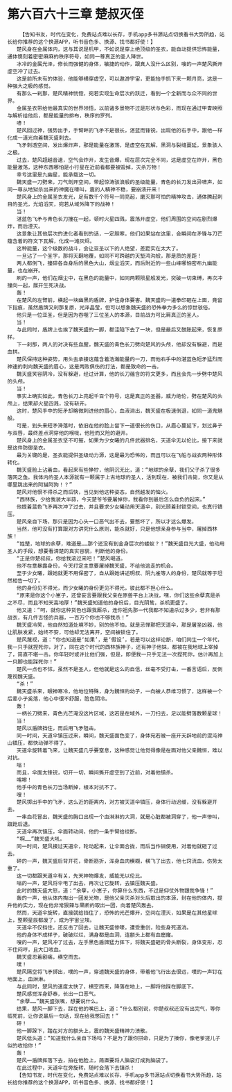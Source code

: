 # 第六百六十三章 楚叔灭侄
        【告知书友，时代在变化，免费站点难以长存，手机app多书源站点切换看书大势所趋，站长给你推荐的这个换源APP，听书音色多、换源、找书都好使！】
       楚风身在金属体内，这与其说是机甲，不如说是穿上绝顶级的圣衣，能自动提供恐怖能量，通体镌刻着密密麻麻的秩序符号，如同一尊真正的圣人降世。
       冰冷的金属光泽，修长而强健的身体，敏捷的动作，跟真人没什么区别，嗖的一声楚风撕开虚空冲了过去。
       这是前所未有的体验，他能够横穿虚空，可以遨游宇宙，更能抬手抓下来一颗月亮，这是一种强大之极的感觉。
       有那么一刹那，楚风精神恍惚，宛若实现生命层次的跃迁，看到一个全新而与众不同的世界。
       金属圣衣带给他最真实的世界领悟，以前诸多景物不过是形状与色彩，而现在通过甲胄映照与解析给他后，都是能量的排布，秩序的罗列。
       哧！
       楚风回过神，强势出手，手臂畔的飞矛不是很长，湛蓝而锋锐，出现他的右手中，跟他一样化成一道光向着魏天盛刺去。
       飞矛刺透空间，发出爆炸声，那是能量在激荡，是虚空在瓦解，黑洞与裂缝蔓延，景象骇人之极。
       过去，楚风超越音速，空气会炸开，发生音爆，现在层次完全不同，这是虚空在炸开，黑色能量激荡，这种东西哪怕是小行星在近前看都要被毁掉，灭杀万物！
       幸亏这里是九幽星，能承载这一切。
       魏天盛一刀劈来，刀气剖开空间，带起惊涛骇浪般的圣级能量，青色的长刀发出异啸声，如同一尊从地狱杀出来的神魔在嚎叫，震的人精神不稳，要崩溃开来！
       楚风身上的金属圣衣发光，足有数千个符号一同亮起，磨灭那可怕的精神攻击，通体腾起刺目的圣光，光焰滔天，宛若从域外降下的战神！
       当！
       湛蓝色飞矛与青色长刀撞在一起，顿时火星四溅，震荡开虚空，他们周围的空间在剧烈爆炸，而后湮灭。
       这景象让其他层次的进化者看到的话，一定胆寒，他们如果站在这里，会瞬间在矛锋与刀芒蕴含着的符文下瓦解，化成一滩灰烬。
       这种能量，这个级数的战斗，会让亚圣以下的人绝望，差距实在太大了。
       一旦沾了一个圣字，那将天翻地覆，如同不可跨越的天堑鸿沟般，那是质的差距！
       两人都倒飞，撞碎各自身后的黑色大山，烟尘滔天，而后附近的一些山峰哪怕密布九幽能量，也在崩开。
       刷的一声，他们在烟尘中，在黑色的能量中，如同两颗陨星般发光，突破一切束缚，再次冲撞向一起，展开生死决战。
       轰！
       在楚风的左臂前，横起一块幽黑的盾牌，护住身体要害。魏天盛的一道拳印砸在上面，竟留下指痕，虽然盾牌又刹那复原，光泽晶莹，但可以想象魏天盛的恐怖拳力多么的惊世骇俗。
       他只是一位亚圣，但是因为吞噬了三位圣人的本源，目前战力可比肩真正的圣人。
       当！
       与此同时，盾牌上也挨了魏天盛的一脚，都洼陷下去了一块，但是最后又鼓胀起来，恢复原样。
       下一刹那，两人的对决有些血腥，魏天盛的青色长刀劈向楚风的头颅，他却没有躲避，而是血拼。
       楚风保持这种姿势，用头去承接这蕴含着浩瀚能量的一刀，而他右手中的湛蓝色短矛猛烈而神速的刺向魏天盛的眉心，这是两败俱伤的打法，都是致命的一击。
       魏天盛笑容阴冷，没有躲避，经过计算，他的长刀蕴含的符文更多，而且会先一步劈中楚风的头颅。
       当！
       事实上确实如此，青色长刀上亮起千百个符号，这是真正的圣器，威力绝伦，劈在楚风的头颅上，结果却火星四溅，没有斩开。
       这时，楚风手中的短矛却略微刺进他的眉心，血液淌出，魏天盛在极速倒退，如同一道鬼魅般。
       可是，到头来短矛滑落时，依旧在他的脸上留下一道很长的伤口，从眉心蔓延下，划过鼻子与双唇，最终差点洞穿他的喉咙，他险而又险的避开。
       楚风身上的金属圣衣坚不可摧，如果为少女曦的几件武器排名，天道伞无以伦比，接下来就是这件防御圣衣。
       最为关键的是，圣衣能提供圣级动力源，这是最为恐怖的，而且可以在飞船与战衣两种形体转化。
       魏天盛脸上沾着血，看起来有些狰狞，他阴沉无比，道：“地球的余孽，我们父子杀了很多落网之鱼。我体内的圣人本源就有一颗属于上古地球的圣人，活到现在，被我们击毙，你又是从哪里跳出来的阿猫阿狗！？”
       楚风对他恨不得杀之而后快，当见到他这种姿态，自然越发的恼火。
       “西林族，少给我装大半蒜，今天楚爷爷要屠掉你，我看你到最后怎么自负的起来。”
       他提着蓝色飞矛再次冲了过去，并且要求少女曦动用天道伞，别光顾着封锁空间，也真行镇压。
       楚风亲自下场，那只是因为心头一口恶气出不去，要憋坏了，所以才这么爆发。
       当然，他可没有打算跟对方讲究什么原则，能杀就好，只是他想亲身参与当中，屠掉西林族！
       “姓楚，地球的余孽，难道是……那个还没有到金身层次的蝼蚁？！”魏天盛目光大盛，他动用圣人的手段，想要看清楚的真实容貌，判断他的身份。
       “正是你楚叔叔，你给我滚过来吧！”楚风喝道。
       他不在意暴露身份，今天打定主意要屠掉魏天盛，不给他逃走的机会。
       至于少女曦，跟她就更不用保密了，自从跟她讲述明叔、阴九雀等人的身份，楚风就等于坦然相告一切了。
       他的身份见不得光，而少女曦的身份更见不得光，彼此都不担心什么。
       “原来是你这个小崽子，还曾妄言要跟我父亲在原兽平台上决战，嘿，你们这些余孽真是杀之不尽，而且不知天高地厚！”魏天盛知道他的身份后，目光阴鸷，杀机更盛了。
       他又道：“呵，就你这种货色也跟我厮杀，连你祖先那一代我都不知道杀过多少，若非有那战衣，有几件古怪的兵器，一百万个你也不够我杀！”
       魏天盛冷笑，他自然知道处境不妙，别的他不怕，就是忌惮那把天道伞，那是屠圣凶器，他让肌肤发紧，始终不安，可他却无法离开，空间被锁住了。
       楚风蔑视，道：“你也知道是‘如果’，是‘假设’，若是可以这样论断，咱们同生一个年代，我一只手就捏死你，对了，同在这个时代的西林族神子，还有神子他妹，都被在我地球上宰掉了，简直不堪一击。你年轻时或许比他们强，但是，即便我一只手无法一次捏死你，估计再加上一只脚也能踩死你！”
       楚风一点也不怵，虽然不是圣人，但他就是这么的自信，丝毫不受打击，一番言语后，反倒蔑视魏天盛。
       “杀！”
       魏天盛杀来，眼神寒冷，他地位特殊，身为魏恒的幼子，一向被人恭维习惯了，这样被一个后辈小子奚落，他心中很不舒服，脸色阴冷。
       轰！
       一柄长刀劈来，青色光芒淹没这片区域，这若是在域外，一刀扫去，足以能劈落数颗星球！
       当！
       楚风以盾牌挡住，而后用飞矛阻击。
       同一时间，天道伞镇压过来，瞬间，魏天盛面色变了，身体宛若被一座开天辟地前的混沌神山镇压，都快动弹不得了。
       天道伞旋转着飞来，让魏天盛几乎要窒息，这种感觉让他觉得像是在面对他父亲魏恒，难以对抗。
       嗡！
       而且，伞面太锋锐，切开一切，瞬间撕开虚空到了近前，对着他镇杀。
       喀嚓！
       他手中的青色长刀当场断掉，根本对抗不了。
       嗖！
       楚风掷出手中的飞矛，这么近的距离内，对方被天道伞镇压，身体行动迟缓，没有躲避开去。
       一串血花冒出，魏天盛的胸口出现一个血淋淋的大洞，就是心脏都被洞穿了，他一声惨叫，踉跄后退。
       天道伞再次镇压，伞面转动间，他的一条手臂给绞断。
       “啊……”魏天盛大吼。
       同一时间，楚风接过天道伞，轮动起来，让伞面合拢，而后当作锏使用，对着他就砸了过去。
       砰的一声，魏天盛后背开花，骨断筋折，浑身血肉模糊，横飞了出去，他七窍流血，伤势太重了。
       这一切都跟天道伞有关，先天神物爆发，威能无以伦比。
       嗡的一声，楚风将伞甩了出去，再次让它旋转，去镇压魏天盛。
       此时的魏天盛大怒，道：“余孽，小崽子，你算什么东西，不过是仰仗外物跟我争锋！”
       轰的一声，他从体内掏出一团发光物，是他父亲灭杀对头后取出的本源，封在他的体内，提升他的实力，现在他非常狠辣与果断的取出一团，向着楚风轰去。
       然而，天道伞旋转，直接就给挡住了，恐怖的光芒爆开，空间在湮灭，如果是在其他星球上，整颗星辰都废了，成为宇宙尘埃。
       天道伞不仅挡住，还反击了回去，让魏天盛惨嚎，遭受重创，险些身死道消。
       他的身体不成样子，破破烂烂，满身都是血洞，连额头上都有血窟窿。
       嗖的一声，楚风冲了过去，左手黑色盾牌猛力挥下，将魏天盛砸的骨头断裂，身体变形，忍不住闷哼，且大口咳血。
       魏天盛忍着剧痛，横空而去。
       噗！
       楚风隔空将飞矛掷出，噗的一声，穿透魏天盛的身体，带着他飞行出去很远，噗的一声钉在地面上，血淋淋。
       与此同时，楚风的速度太快了，横空而来，降落在地上，一脚将他踩在脚底下。
       楚风感觉浑身舒泰，长出一口恶气。
       “余孽……”魏天盛张嘴，想要说什么。
       结果，楚风一脚下去，踩在他的嘴巴上，道：“什么都别说，你楚叔叔还没有出完气，等你临死前，让你说最后一句话，现在给我憋回去！”
       砰！
       他一脚跺下，踏在对方的额头上，震的魏天盛精神力溃散。
       楚风低头道：“知道我什么亲自下场吗？不是为了跟你拼命，只是为了揍你，像老爹搓儿子似的收拾你！”
       轰！
       楚风一盾牌挥落下去，拍在他脸上，简直要将人脑袋打成狗脑袋了。
       在此过程中，天道伞在旁旋转，随时会落下去镇杀！
       【告知书友，时代在变化，免费站点难以长存，手机app多书源站点切换看书大势所趋，站长给你推荐的这个换源APP，听书音色多、换源、找书都好使！】